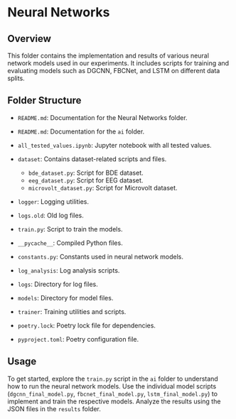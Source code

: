 # Neural Networks

## Overview

This folder contains the implementation and results of various neural network models used in our experiments. It includes scripts for training and evaluating models such as DGCNN, FBCNet, and LSTM on different data splits.

## Folder Structure

- `README.md`: Documentation for the Neural Networks folder.

- `README.md`: Documentation for the `ai` folder.
- `all_tested_values.ipynb`: Jupyter notebook with all tested values.
- `dataset`: Contains dataset-related scripts and files.
  - `bde_dataset.py`: Script for BDE dataset.
  - `eeg_dataset.py`: Script for EEG dataset.
  - `microvolt_dataset.py`: Script for Microvolt dataset.
- `logger`: Logging utilities.
- `logs.old`: Old log files.
- `train.py`: Script to train the models.
- `__pycache__`: Compiled Python files.
- `constants.py`: Constants used in neural network models.
- `log_analysis`: Log analysis scripts.
- `logs`: Directory for log files.
- `models`: Directory for model files.
- `trainer`: Training utilities and scripts.
- `poetry.lock`: Poetry lock file for dependencies.
- `pyproject.toml`: Poetry configuration file.

<!-- ### `previous_results_just_in_case`

Contains backup of previous results for different data splits.

- `Random2137`: Previous results for the Random2137 split.
- `Random42`: Previous results for the Random42 split.
- `SmallTest42`: Previous results for the SmallTest42 split.
- `SubjectBased42`: Previous results for the SubjectBased42 split.

### `results`

Contains the results for different data splits.

- `Random2137`: Results for the Random2137 split.
  - `neural_networks`: Contains results for DGCNN, FBCNet, and LSTM models.
- `Random42`: Results for the Random42 split.
  - `neural_networks`: Contains results for DGCNN, FBCNet, and LSTM models.
- `SmallTest42`: Results for the SmallTest42 split.
  - `neural_networks`: Contains results for DGCNN, FBCNet, and LSTM models.
- `SubjectBased42`: Results for the SubjectBased42 split.
  - `neural_networks`: Contains results for DGCNN, FBCNet, and LSTM models. -->

## Usage

To get started, explore the `train.py` script in the `ai` folder to understand how to run the neural network models. Use the individual model scripts (`dgcnn_final_model.py`, `fbcnet_final_model.py`, `lstm_final_model.py`) to implement and train the respective models. Analyze the results using the JSON files in the `results` folder.
